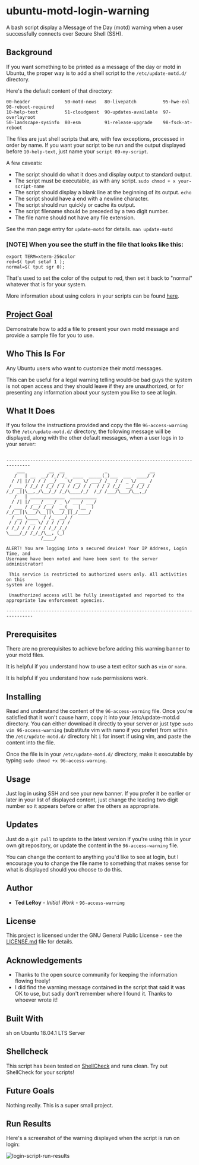 # ubuntu-motd-login-warning
A bash script display a Message of the Day (motd) warning when a user successfully connects over Secure Shell (SSH).

## Background

If you want something to be printed as a message of the day or motd in Ubuntu, the proper way is to add a shell script to the `/etc/update-motd.d/` directory.

Here's the default content of that directory:

```
00-header             50-motd-news   80-livepatch          95-hwe-eol         98-reboot-required
10-help-text          51-cloudguest  90-updates-available  97-overlayroot     
50-landscape-sysinfo  80-esm         91-release-upgrade    98-fsck-at-reboot
```
The files are just shell scripts that are, with few exceptions, processed in order by name. If you want your script to be run and the output displayed before `10-help-text`, just name your `script 09-my-script`. 

A few caveats:

* The script should do what it does and display output to standard output.
* The script must be executable, as with any script. `sudo chmod + x your-script-name`
* The script should display a blank line at the beginning of its output. `echo`
* The script should have a end with a newline character. 
* The script should run quickly or cache its output. 
* The script filename should be preceded by a two digit number.
* The file name should not have any file extension.

See the man page entry for `update-motd` for details. `man update-motd`

### [NOTE] When you see the stuff in the file that looks like this:

```
export TERM=xterm-256color
red=$( tput setaf 1 );
normal=$( tput sgr 0);
```
That's used to set the color of the output to red, then set it back to "normal" whatever that is for your system.

More information about using colors in your scripts can be found [here](https://unix.stackexchange.com/questions/139056/how-do-i-use-colors-in-the-motd).


## [Project Goal](#project-goal)

Demonstrate how to add a file to present your own motd message and provide a sample file for you to use.

## Who This Is For

Any Ubuntu users who want to customize their motd messages.

This can be useful for a legal warning telling would-be bad guys the system is not open access and they should leave if they are unauthorized, or for presenting any information about your system you like to see at login.

## What It Does

If you follow the instructions provided and copy the file `96-access-warning` to the `/etc/update-motd.d/` directory, the following message will be displayed, along with the other default messages, when a user logs in to your server:

```

-------------------------------------------------------------------------------
    ___         __  __               _                __
   /   | __  __/ /_/ /_  ____  _____(_)___  ___  ____/ /
  / /| |/ / / / __/ __ \/ __ \/ ___/ /_  / / _ \/ __  /
 / ___ / /_/ / /_/ / / / /_/ / /  / / / /_/  __/ /_/ /
/_/ _||\__,_/\__/_/ /_/\____/_/  /_/ /___/\___/\__,_/
   /   | _____________  __________
  / /| |/ ___/ ___/ _ \/ ___/ ___/
 / ___ / /__/ /__/  __(__  |__  )
/_/__||\___/\__||\___/_||_/____/
  / __ \____  / /_  __/ /
 / / / / __ \/ / / / / /
/ /_/ / / / / / /_/ /_/
\____/_/ /_/_/\__, (_)
             /____/

ALERT! You are logging into a secured device! Your IP Address, Login Time, and
Username have been noted and have been sent to the server administrator!

 This service is restricted to authorized users only. All activities on this
system are logged.

 Unauthorized access will be fully investigated and reported to the
appropriate law enforcement agencies.

--------------------------------------------------------------------------------

```

## Prerequisites

There are no prerequisites to achieve before adding this warning banner to your motd files.

It is helpful if you understand how to use a text editor such as `vim` or `nano`.

It is helpful if you understand how `sudo` permissions work.

## Installing

Read and understand the content of the `96-access-warning` file. Once you're satisfied that it won't cause harm, copy it into your /etc/update-motd.d directory. You can either download it directly to your server or just type `sudo vim 96-access-warning` (substitute vim with nano if you prefer) from within the `/etc/update-motd.d/` directory hit `i` for insert if using vim, and paste the content into the file.

Once the file is in your `/etc/update-motd.d/` directory, make it executable by typing `sudo chmod +x 96-access-warning`.

## Usage

Just log in using SSH and see your new banner. If you prefer it be earlier or later in your list of displayed content, just change the leading two digit number so it appears before or after the others as appropriate.

## Updates

Just do a `git pull` to update to the latest version if you're using this in your own git repository, or update the content in the `96-access-warning` file. 

You can change the content to anything you'd like to see at login, but I encourage you to change the file name to something that makes sense for what is displayed should you choose to do this.

## Author

* **Ted LeRoy** - *Initial Work* - `96-access-warning`

## License

This project is licensed under the GNU General Public License - see the [LICENSE.md](https://github.com/TedLeRoy/docksec/blob/master/LICENSE) file for details.

## Acknowledgements

* Thanks to the open source community for keeping the information flowing freely!
* I did find the warning message contained in the script that said it was OK to use, but sadly don't remember where I found it. Thanks to whoever wrote it!

## Built With

sh on Ubuntu 18.04.1 LTS Server 

## Shellcheck

This script has been tested on [ShellCheck](https://www.shellcheck.net/) and runs clean. Try out ShellCheck for your scripts!

## Future Goals

Nothing really. This is a super small project.

## Run Results

Here's a screenshot of the warning displayed when the script is run on login:

![login-script-run-results](https://i.ibb.co/rHNM3mB/script-run-screenshot.png)

